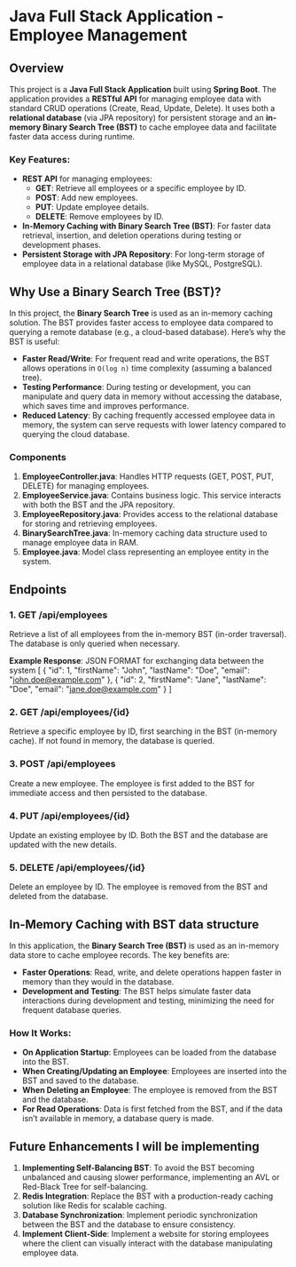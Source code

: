 # Java Full Stack Application - Employee Management

## Overview

This project is a **Java Full Stack Application** built using **Spring Boot**. The application provides a **RESTful API** for managing employee data with standard CRUD operations (Create, Read, Update, Delete). It uses both a **relational database** (via JPA repository) for persistent storage and an **in-memory Binary Search Tree (BST)** to cache employee data and facilitate faster data access during runtime.

### Key Features:
- **REST API** for managing employees:
  - **GET**: Retrieve all employees or a specific employee by ID.
  - **POST**: Add new employees.
  - **PUT**: Update employee details.
  - **DELETE**: Remove employees by ID.
- **In-Memory Caching with Binary Search Tree (BST)**: For faster data retrieval, insertion, and deletion operations during testing or development phases.
- **Persistent Storage with JPA Repository**: For long-term storage of employee data in a relational database (like MySQL, PostgreSQL).

## Why Use a Binary Search Tree (BST)?

In this project, the **Binary Search Tree** is used as an in-memory caching solution. The BST provides faster access to employee data compared to querying a remote database (e.g., a cloud-based database). Here’s why the BST is useful:
- **Faster Read/Write**: For frequent read and write operations, the BST allows operations in `O(log n)` time complexity (assuming a balanced tree).
- **Testing Performance**: During testing or development, you can manipulate and query data in memory without accessing the database, which saves time and improves performance.
- **Reduced Latency**: By caching frequently accessed employee data in memory, the system can serve requests with lower latency compared to querying the cloud database.

### Components

1. **EmployeeController.java**: Handles HTTP requests (GET, POST, PUT, DELETE) for managing employees.
2. **EmployeeService.java**: Contains business logic. This service interacts with both the BST and the JPA repository.
3. **EmployeeRepository.java**: Provides access to the relational database for storing and retrieving employees.
4. **BinarySearchTree.java**: In-memory caching data structure used to manage employee data in RAM.
5. **Employee.java**: Model class representing an employee entity in the system.

## Endpoints

### 1. **GET /api/employees**
Retrieve a list of all employees from the in-memory BST (in-order traversal). The database is only queried when necessary.

**Example Response**:
JSON FORMAT for exchanging data between the system
[
  {
    "id": 1,
    "firstName": "John",
    "lastName": "Doe",
    "email": "john.doe@example.com"
  },
  {
    "id": 2,
    "firstName": "Jane",
    "lastName": "Doe",
    "email": "jane.doe@example.com"
  }
]


### 2. **GET /api/employees/{id}**
Retrieve a specific employee by ID, first searching in the BST (in-memory cache). If not found in memory, the database is queried.

### 3. **POST /api/employees**
Create a new employee. The employee is first added to the BST for immediate access and then persisted to the database.

### 4. **PUT /api/employees/{id}**
Update an existing employee by ID. Both the BST and the database are updated with the new details.

### 5. **DELETE /api/employees/{id}**
Delete an employee by ID. The employee is removed from the BST and deleted from the database.


## In-Memory Caching with BST data structure

In this application, the **Binary Search Tree (BST)** is used as an in-memory data store to cache employee records. The key benefits are:
- **Faster Operations**: Read, write, and delete operations happen faster in memory than they would in the database.
- **Development and Testing**: The BST helps simulate faster data interactions during development and testing, minimizing the need for frequent database queries.

### How It Works:
- **On Application Startup**: Employees can be loaded from the database into the BST.
- **When Creating/Updating an Employee**: Employees are inserted into the BST and saved to the database.
- **When Deleting an Employee**: The employee is removed from the BST and the database.
- **For Read Operations**: Data is first fetched from the BST, and if the data isn’t available in memory, a database query is made.

## Future Enhancements I will be implementing

1. **Implementing Self-Balancing BST**: To avoid the BST becoming unbalanced and causing slower performance, implementing an AVL or Red-Black Tree for self-balancing.
2. **Redis Integration**: Replace the BST with a production-ready caching solution like Redis for scalable caching.
3. **Database Synchronization**: Implement periodic synchronization between the BST and the database to ensure consistency.
4. **Implement Client-Side**: Implement a website for storing employees where the client can visually interact with the database manipulating employee data. 